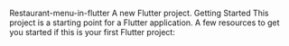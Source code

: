 Restaurant-menu-in-flutter
A new Flutter project.
Getting Started
This project is a starting point for a Flutter application.
A few resources to get you started if this is your first Flutter project:
